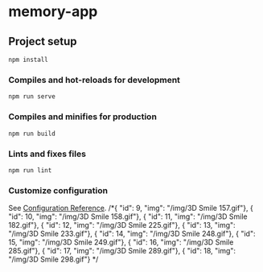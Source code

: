 # memory-app

## Project setup
```
npm install
```

### Compiles and hot-reloads for development
```
npm run serve
```

### Compiles and minifies for production
```
npm run build
```

### Lints and fixes files
```
npm run lint
```

### Customize configuration
See [Configuration Reference](https://cli.vuejs.org/config/).
/*{ "id": 9, "img": "/img/3D Smile 157.gif"},
{ "id": 10, "img": "/img/3D Smile 158.gif"},
{ "id": 11, "img": "/img/3D Smile 182.gif"},
{ "id": 12, "img": "/img/3D Smile 225.gif"},
{ "id": 13, "img": "/img/3D Smile 233.gif"},
{ "id": 14, "img": "/img/3D Smile 248.gif"},
{ "id": 15, "img": "/img/3D Smile 249.gif"},
{ "id": 16, "img": "/img/3D Smile 285.gif"},
{ "id": 17, "img": "/img/3D Smile 289.gif"},
{ "id": 18, "img": "/img/3D Smile 298.gif"}
*/